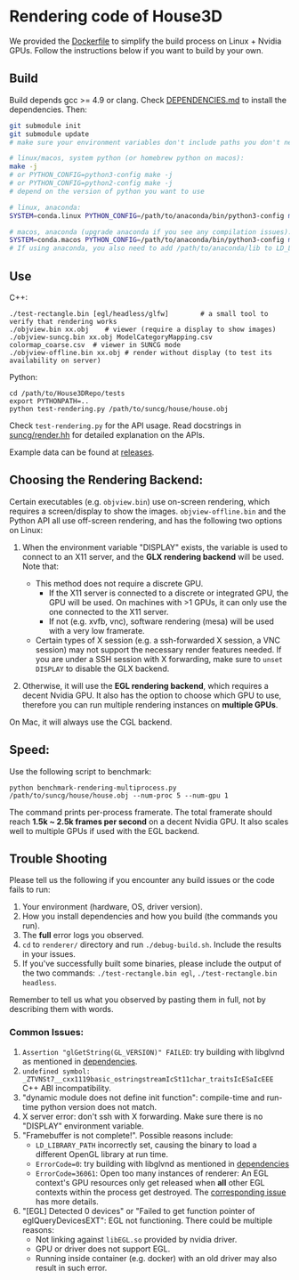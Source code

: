 
# Rendering code of House3D

We provided the [Dockerfile](../Dockerfile) to simplify the build process on Linux + Nvidia GPUs.
Follow the instructions below if you want to build by your own.


## Build

Build depends gcc >= 4.9 or clang. Check [DEPENDENCIES.md](DEPENDENCIES.md) to install the dependencies.
Then:

```bash
git submodule init
git submodule update
# make sure your environment variables don't include paths you don't need

# linux/macos, system python (or homebrew python on macos):
make -j
# or PYTHON_CONFIG=python3-config make -j
# or PYTHON_CONFIG=python2-config make -j
# depend on the version of python you want to use

# linux, anaconda:
SYSTEM=conda.linux PYTHON_CONFIG=/path/to/anaconda/bin/python3-config make -j

# macos, anaconda (upgrade anaconda if you see any compilation issues):
SYSTEM=conda.macos PYTHON_CONFIG=/path/to/anaconda/bin/python3-config make -j
# If using anaconda, you also need to add /path/to/anaconda/lib to LD_LIBRARY_PATH before running the renderer
```

## Use

C++:
```
./test-rectangle.bin [egl/headless/glfw]		# a small tool to verify that rendering works
./objview.bin xx.obj	# viewer (require a display to show images)
./objview-suncg.bin xx.obj ModelCategoryMapping.csv	 colormap_coarse.csv  # viewer in SUNCG mode
./objview-offline.bin xx.obj # render without display (to test its availability on server)
```

Python:
```
cd /path/to/House3DRepo/tests
export PYTHONPATH=..
python test-rendering.py /path/to/suncg/house/house.obj
```
Check `test-rendering.py` for the API usage. Read docstrings in
[suncg/render.hh](https://github.com/facebookresearch/House3D/blob/master/renderer/suncg/render.hh)
for detailed explanation on the APIs.

Example data can be found at [releases](https://github.com/facebookresearch/House3D/releases/tag/example-data).

## Choosing the Rendering Backend:

Certain executables (e.g. `objview.bin`) use on-screen rendering, which requires
a screen/display to show the images.
`objview-offline.bin` and the Python API all use off-screen rendering, and has
the following two options on Linux:

1. When the environment variable "DISPLAY" exists, the variable is used to
   connect to an X11 server, and the __GLX rendering backend__ will be used. Note that:

   + This method does not require a discrete GPU.
     + If the X11 server is connected to a discrete or integrated GPU, the GPU
       will be used. On machines with >1 GPUs, it can only use the one connected to the X11 server.
     + If not (e.g. xvfb, vnc), software rendering (mesa) will be used with a
       very low framerate.
   + Certain types of X session (e.g. a ssh-forwarded X session, a VNC session) may not
     support the necessary render features needed.
     If you are under a SSH session with X forwarding, make sure to
     `unset DISPLAY` to disable the GLX backend.

2. Otherwise, it will use the __EGL rendering backend__, which requires a decent Nvidia GPU.
   It also has the option to choose which GPU to use, therefore you can run
   multiple rendering instances on __multiple GPUs__.

On Mac, it will always use the CGL backend.

## Speed:

Use the following script to benchmark:
```
python benchmark-rendering-multiprocess.py /path/to/suncg/house/house.obj --num-proc 5 --num-gpu 1
```
The command prints per-process framerate.
The total framerate should reach __1.5k ~ 2.5k frames per second__ on a decent Nvidia GPU.
It also scales well to multiple GPUs if used with the EGL backend.


## Trouble Shooting

Please tell us the following if you encounter any build issues or the code fails to run:

1. Your environment (hardware, OS, driver version).
1. How you install dependencies and how you build (the commands you run).
1. The __full__ error logs you observed.
1. `cd` to `renderer/` directory and run `./debug-build.sh`. Include the results in your issues.
1. If you've successfully built some binaries, please include the output of the
   two commands: `./test-rectangle.bin egl`, `./test-rectangle.bin headless`.

Remember to tell us what you observed by pasting them in full, not by describing
them with words.


### Common Issues:
1. `Assertion "glGetString(GL_VERSION)" FAILED`: try building with libglvnd as mentioned in [dependencies](DEPENDENCIES.md).
2. `undefined symbol: _ZTVNSt7__cxx1119basic_ostringstreamIcSt11char_traitsIcESaIcEEE` C++ ABI incompatibility.
3. "dynamic module does not define init function": compile-time and run-time python version does not match.
4. X server error: don't ssh with X forwarding. Make sure there is no "DISPLAY" environment variable.
5. "Framebuffer is not complete!". Possible reasons include:
   + `LD_LIBRARY_PATH` incorrectly set, causing the binary to load a different OpenGL library at run time.
   + `ErrorCode=0`: try building with libglvnd as mentioned in [dependencies](DEPENDENCIES.md)
   + `ErrorCode=36061`: Open too many instances of renderer: 
   An EGL context's GPU resources only get released when __all__ other EGL contexts within the process get destroyed.
   The [corresponding issue](https://github.com/facebookresearch/House3D/issues/37) has more details.
7. "[EGL] Detected 0 devices" or "Failed to get function pointer of eglQueryDevicesEXT": EGL not functioning. There could be multiple reasons:
   + Not linking against `libEGL.so` provided by nvidia driver.
   + GPU or driver does not support EGL.
   + Running inside container (e.g. docker) with an old driver may also result
     in such error.
